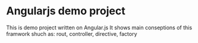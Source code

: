 Angularjs demo project
===

This is demo project written on Angular.js
It shows main conseptions of this framwork shuch as:
rout,
controller,
directive,
factory
